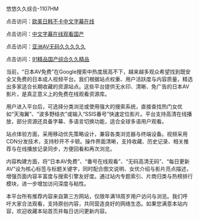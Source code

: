 悠悠久久综合-1107HM

点击访问：<a href="https://heiliaoxqkkct.pages.dev">欧美日韩不卡中文字幕在线</a>

点击访问：<a href="https://heiliaoe8ajia.pages.dev">中文字幕在线观看国产</a>

点击访问：<a href="https://heiliaowt0d7p.pages.dev">亚洲AV无码久久久久久</a>

点击访问：<a href="https://heiliao2dmwwy.pages.dev">91精品国产综合久久精品</a>


当前，“日本AV免费”在Google搜索中热度居高不下，越来越多观众希望找到既安全又免费的日本成人视频平台。我们根据站点权重、用户活跃度与内容质量，精选出多家适合长期收藏的资源站点。这些平台提供无水印、清晰、免广告的日本AV影片，是真正意义上的免费在线观看资源库。

用户进入平台后，可选择分类浏览或使用强大的搜索系统，直接查找热门女优如“天海翼”、“波多野结衣”或输入“SSIS番号”快速定位影片。平台支持高清在线播放，部分资源还具备字幕、多语言切换功能，适合全球多语用户观看。

站点体验方面，采用移动优先策略设计，兼容各类浏览器与终端设备。视频采用CDN分发技术，支持秒开不卡顿。操作界面清晰，支持收藏、历史记录、相关推荐与在线播放记录同步，方便回看和再次浏览。

内容构建方面，将“日本AV免费”、“番号在线观看”、“无码高清无码”、“每日更新AV”设为核心标签与标题关键字，同时配合图文说明、女优介绍与影片亮点描述，增强页面内容丰富度与搜索引擎友好度。通过站内专题索引、片商归类与热榜排行模块，进一步增加访问深度与粘性。

本平台所有推荐内容来自第三方网站，仅限年满18周岁用户访问与浏览。我们呼吁大家合法观看，支持原创内容，共同营造良好的网络生态。如果您满意本站内容，欢迎收藏本站首页并每日访问更新内容。



<span style="display:none;">[Canonical link](  )</span>
